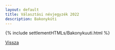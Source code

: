 ```yaml
---
layout: default
title: Választási névjegyzék 2022
description: Bakonykúti
---
```


{% include settlementHTMLs/Bakonykuuti.html %}

[Vissza](./)